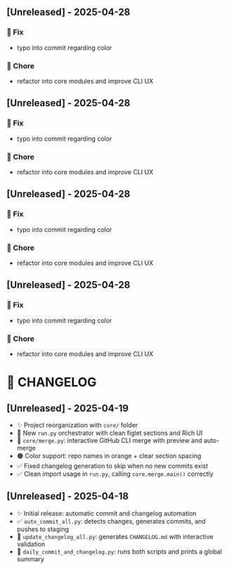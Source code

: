 ## [Unreleased] - 2025-04-28

### 🐛 Fix
- typo into commit regarding color

### 🔧 Chore
- refactor into core modules and improve CLI UX

## [Unreleased] - 2025-04-28

### 🐛 Fix
- typo into commit regarding color

### 🔧 Chore
- refactor into core modules and improve CLI UX

## [Unreleased] - 2025-04-28

### 🐛 Fix
- typo into commit regarding color

### 🔧 Chore
- refactor into core modules and improve CLI UX

## [Unreleased] - 2025-04-28

### 🐛 Fix
- typo into commit regarding color

### 🔧 Chore
- refactor into core modules and improve CLI UX

# 📅 CHANGELOG

## [Unreleased] - 2025-04-19

- ✨ Project reorganization with `core/` folder
- 🚀 New `run.py` orchestrator with clean figlet sections and Rich UI
- 🔁 `core/merge.py`: interactive GitHub CLI merge with preview and auto-merge
- 🟠 Color support: repo names in orange + clear section spacing
- ✅ Fixed changelog generation to skip when no new commits exist
- ✅ Clean import usage in `run.py`, calling `core.merge.main()` correctly

## [Unreleased] - 2025-04-18

- ✨ Initial release: automatic commit and changelog automation
- ✅ `auto_commit_all.py`: detects changes, generates commits, and pushes to staging
- 📝 `update_changelog_all.py`: generates `CHANGELOG.md` with interactive validation
- 🔁 `daily_commit_and_changelog.py`: runs both scripts and prints a global summary
